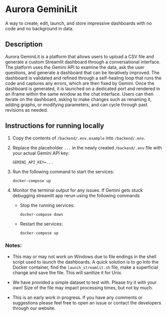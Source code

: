 # Aurora GeminiLit
A way to create, edit, launch, and store impressive dashboards with no code and no background in data.

## Description
Aurora GeminiLit is a platform that allows users to upload a CSV file and generate a custom Streamlit dashboard through a conversational interface. The platform uses the Gemini API to examine the data, ask the user questions, and generate a dashboard that can be iteratively improved. The dashboard is validated and refined through a self-healing loop that runs the code and captures any errors, which are then fixed by Gemini. Once the dashboard is generated, it is launched on a dedicated port and rendered in an iframe within the same window as the chat interface. Users can then iterate on the dashboard, asking to make changes such as renaming it, adding graphs, or modifying parameters, and can cycle through past revisions as needed.

## Instructions for running locally

1. Copy the contents of `/backend/.env.example` into `/backend/.env`.

2. Replace the placeholder `...` in the newly created `/backend/.env` file with your actual Gemini API key:
   ```
   GEMINI_API_KEY=...
   ```

3. Run the following command to start the services:
   ```
   docker-compose up
   ```

4. Monitor the terminal output for any issues. If Gemini gets stuck debugging streamlit app rerun using the following commands
   - Stop the running services:
     ```
     docker-compose down
     ```

   - Restart the services:
     ```
     docker-compose up
     ```

### Notes:
- This may or may not work on Windows due to file endings in the shell script used to launch the dashboards.
A quick solution is to go into the Docker container, find the `launch_streamlit.sh` file, make a superficial change and save the file. This will sanitize it for Unix.

- We have provided a simple dataset to test with. Please try it with your own! Size of the file may impact processing times, but not by much.

- This is an early work in progress. If you have any comments or suggestions please feel free to open an issue or contact the developers through our website.